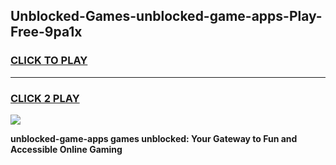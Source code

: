 
## Unblocked-Games-unblocked-game-apps-Play-Free-9pa1x
<h3>
<a href="https://premium76.site?title=unblocked-game-apps&ref=10A">CLICK TO PLAY</a></h3>
<hr>

<h3>
<a href="https://premium76.site?title=unblocked-game-apps&ref=10A">CLICK 2 PLAY</a>
  
</h3>

<a href="https://premium76.site?title=unblocked-game-apps&ref=10A"><img src="https://clearcache.store/games.png"></a>


**unblocked-game-apps games unblocked: Your Gateway to Fun and Accessible Online Gaming**
